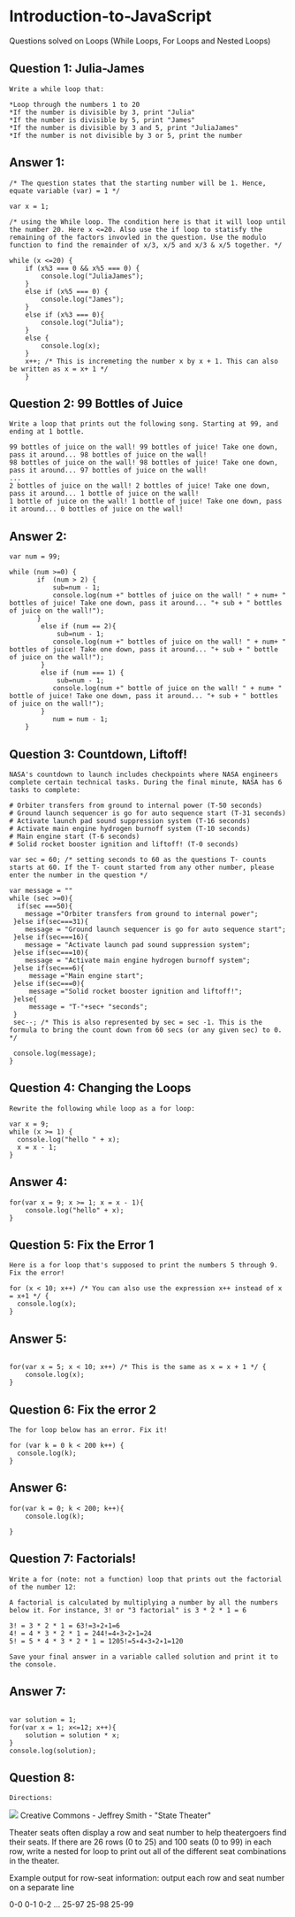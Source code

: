 # Introduction-to-JavaScript
Questions solved on Loops (While Loops, For Loops and Nested Loops)

## Question 1: Julia-James
```
Write a while loop that:

*Loop through the numbers 1 to 20
*If the number is divisible by 3, print "Julia"
*If the number is divisible by 5, print "James"
*If the number is divisible by 3 and 5, print "JuliaJames"
*If the number is not divisible by 3 or 5, print the number
```
## Answer 1: 
```
/* The question states that the starting number will be 1. Hence, equate variable (var) = 1 */

var x = 1; 

/* using the While loop. The condition here is that it will loop until the number 20. Here x <=20. Also use the if loop to statisfy the remaining of the factors invovled in the question. Use the modulo function to find the remainder of x/3, x/5 and x/3 & x/5 together. */

while (x <=20) {
    if (x%3 === 0 && x%5 === 0) {
        console.log("JuliaJames");
    }
    else if (x%5 === 0) {
        console.log("James");
    }
    else if (x%3 === 0){
        console.log("Julia");
    }
    else {
        console.log(x);
    }
    x++; /* This is incremeting the number x by x + 1. This can also be written as x = x+ 1 */
    }  
```

## Question 2: 99 Bottles of Juice
```
Write a loop that prints out the following song. Starting at 99, and ending at 1 bottle.

99 bottles of juice on the wall! 99 bottles of juice! Take one down, pass it around... 98 bottles of juice on the wall!
98 bottles of juice on the wall! 98 bottles of juice! Take one down, pass it around... 97 bottles of juice on the wall!
...
2 bottles of juice on the wall! 2 bottles of juice! Take one down, pass it around... 1 bottle of juice on the wall!
1 bottle of juice on the wall! 1 bottle of juice! Take one down, pass it around... 0 bottles of juice on the wall!
```
## Answer 2:
```
var num = 99;

while (num >=0) {
       if  (num > 2) {
           sub=num - 1;
           console.log(num +" bottles of juice on the wall! " + num+ " bottles of juice! Take one down, pass it around... "+ sub + " bottles of juice on the wall!");
       }
        else if (num == 2){
            sub=num - 1;
           console.log(num +" bottles of juice on the wall! " + num+ " bottles of juice! Take one down, pass it around... "+ sub + " bottle of juice on the wall!");
        }
        else if (num === 1) {
            sub=num - 1;
           console.log(num +" bottle of juice on the wall! " + num+ " bottle of juice! Take one down, pass it around... "+ sub + " bottles of juice on the wall!");
        }
           num = num - 1;
    }
```

## Question 3: Countdown, Liftoff!
```
NASA's countdown to launch includes checkpoints where NASA engineers complete certain technical tasks. During the final minute, NASA has 6 tasks to complete:

# Orbiter transfers from ground to internal power (T-50 seconds)
# Ground launch sequencer is go for auto sequence start (T-31 seconds)
# Activate launch pad sound suppression system (T-16 seconds)
# Activate main engine hydrogen burnoff system (T-10 seconds)
# Main engine start (T-6 seconds)
# Solid rocket booster ignition and liftoff! (T-0 seconds)
```
```
var sec = 60; /* setting seconds to 60 as the questions T- counts starts at 60. If the T- count started from any other number, please enter the number in the question */

var message = "" 
while (sec >=0){
  if(sec ===50){
    message ="Orbiter transfers from ground to internal power";
 }else if(sec===31){
    message = "Ground launch sequencer is go for auto sequence start";
 }else if(sec===16){
    message = "Activate launch pad sound suppression system";
 }else if(sec===10){
    message = "Activate main engine hydrogen burnoff system";
 }else if(sec===6){
     message ="Main engine start";
 }else if(sec===0){
     message ="Solid rocket booster ignition and liftoff!";
 }else{
     message = "T-"+sec+ "seconds";
 }
 sec--; /* This is also represented by sec = sec -1. This is the formula to bring the count down from 60 secs (or any given sec) to 0. */
 
 console.log(message);
}

```

## Question 4: Changing the Loops

```
Rewrite the following while loop as a for loop:

var x = 9;
while (x >= 1) {
  console.log("hello " + x);
  x = x - 1;
}
```
## Answer 4: 

```
for(var x = 9; x >= 1; x = x - 1){
    console.log("hello" + x); 
}

```
## Question 5: Fix the Error 1

```
Here is a for loop that's supposed to print the numbers 5 through 9. Fix the error!

for (x < 10; x++) /* You can also use the expression x++ instead of x = x+1 */ {
  console.log(x);
}
```

## Answer 5: 

```

for(var x = 5; x < 10; x++) /* This is the same as x = x + 1 */ {
    console.log(x);
}
```
## Question 6: Fix the error 2
```
The for loop below has an error. Fix it!

for (var k = 0 k < 200 k++) {
  console.log(k);
}
```
## Answer 6: 

```
for(var k = 0; k < 200; k++){
    console.log(k);

}
```

## Question 7: Factorials! 
```
Write a for (note: not a function) loop that prints out the factorial of the number 12:

A factorial is calculated by multiplying a number by all the numbers below it. For instance, 3! or "3 factorial" is 3 * 2 * 1 = 6

3! = 3 * 2 * 1 = 63!=3∗2∗1=6
4! = 4 * 3 * 2 * 1 = 244!=4∗3∗2∗1=24
5! = 5 * 4 * 3 * 2 * 1 = 1205!=5∗4∗3∗2∗1=120

Save your final answer in a variable called solution and print it to the console.
```
## Answer 7: 

```

var solution = 1; 
for(var x = 1; x<=12; x++){
    solution = solution * x;
}
console.log(solution);
```
## Question 8: 
```
Directions:
```
![](Introduction-to-JavaScript/blob/master/red%20Seats.PNG)
Creative Commons - Jeffrey Smith - "State Theater"


Theater seats often display a row and seat number to help theatergoers find their seats. If there are 26 rows (0 to 25) and 100 seats (0 to 99) in each row, write a nested for loop to print out all of the different seat combinations in the theater.

Example output for row-seat information: output each row and seat number on a separate line

0-0
0-1
0-2
...
25-97
25-98
25-99


